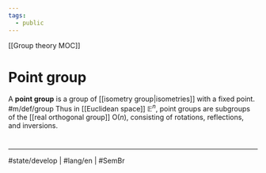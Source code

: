 ```yaml
---
tags:
  - public
---
```

[[Group theory MOC]]
# Point group

A **point group** is a group of [[isometry group|isometries]] with a fixed point. #m/def/group
Thus in [[Euclidean space]] $\mathbb{E}^n$, point groups are subgroups of the [[real orthogonal group]] $\mathrm{O}(n)$,
consisting of rotations, reflections, and inversions.


#
---
#state/develop | #lang/en | #SemBr
